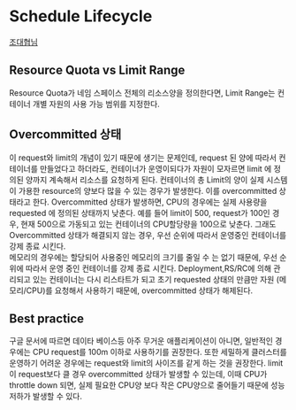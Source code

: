 
# Schedule Lifecycle

[조대협님](https://bcho.tistory.com/1291)

## Resource Quota vs Limit Range
Resource Quota가 네임 스페이스 전체의 리소스양을 정의한다면, Limit Range는 컨테이너 개별 자원의 사용 가능 범위를 지정한다.

## Overcommitted 상태 
이  request와 limit의 개념이 있기 때문에 생기는 문제인데, request 된 양에 따라서 컨테이너를 만들었다고 하더라도, 컨테이너가 운영이되다가 자원이 모자르면 limit 에 정의된 양까지 계속해서 리소스를 요청하게 된다.
컨테이너의 총 Limit의 양이 실제 시스템이 가용한 resource의 양보다 많을 수 있는 경우가 발생한다. 이를 overcommitted 상태라고 한다.
Overcommitted 상태가 발생하면, CPU의 경우에는 실제 사용량을 requested 에 정의된 상태까지 낮춘다. 예를 들어 limit이 500, request가 100인 경우, 현재 500으로 가동되고 있는 컨테이너의 CPU할당량을 100으로 낮춘다. 그래도 Overcommitted 상태가 해결되지 않는 경우, 우선 순위에 따라서 운영중인 컨테이너를 강제 종료 시킨다.  
메모리의 경우에는 할당되어 사용중인 메모리의 크기를 줄일 수 는 없기 때문에, 우선 순위에 따라서 운영 중인 컨테이너를 강제 종료 시킨다.  Deployment,RS/RC에 의해 관리되고 있는 컨테이너는 다시 리스타트가 되고 초기 requested 상태의 만큼만 자원 (메모리/CPU)를 요청해서 사용하기 때문에, overcommitted  상태가 해제된다. 

## Best practice
구글 문서에 따르면 데이타 베이스등 아주 무거운 애플리케이션이 아니면, 일반적인 경우에는 CPU request를 100m 이하로 사용하기를 권장한다. 
또한 세밀하게 클러스터를 운영하기 어려운 경우에는 request와 limit의 사이즈를 같게 하는 것을 권장한다. limit이 request보다 클 경우 overcommitted 상태가 발생할 수 있는데, 이때 CPU가 throttle down 되면, 실제 필요한 CPU양 보다 작은 CPU양으로 줄어들기 때문에 성능저하가 발생할 수 있다.  

